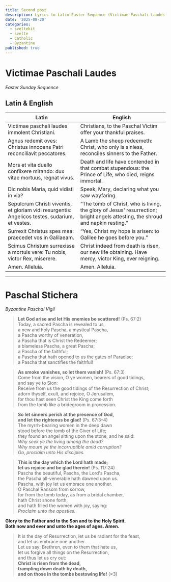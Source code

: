 ```yaml
---
title: Second post
description: Lyrics to Latin Easter Sequence (Victimae Paschali Laudes) and the Paschal Stichera (Let God Arise)
date: '2025-08-20'
categories:
  - sveltekit
  - svelte
  - Catholic
  - Byzantine
published: true
---
```


#

# Victimae Paschali Laudes

_Easter Sunday Sequence_

## Latin & English

| Latin                                                                                           | English                                                                                                                        |
| ----------------------------------------------------------------------------------------------- | ------------------------------------------------------------------------------------------------------------------------------ |
| Victimae paschali laudes immolent Christiani.                                                   | Christians, to the Paschal Victim offer your thankful praises.                                                                 |
| Agnus redemit oves: Christus innocens Patri reconciliavit peccatores.                           | A Lamb the sheep redeemeth: Christ, who only is sinless, reconciles sinners to the Father.                                     |
| Mors et vita duello conflixere mirando: dux vitae mortuus, regnat vivus.                        | Death and life have contended in that combat stupendous: the Prince of Life, who died, reigns immortal.                        |
| Dic nobis Maria, quid vidisti in via?                                                           | Speak, Mary, declaring what you saw wayfaring.                                                                                 |
| Sepulcrum Christi viventis, et gloriam vidi resurgentis: Angelicos testes, sudarium, et vestes. | “The tomb of Christ, who is living, the glory of Jesus' resurrection; bright angels attesting, the shroud and napkin resting.” |
| Surrexit Christus spes mea: praecedet vos in Galilaeam.                                         | “Yes, Christ my hope is arisen: to Galilee he goes before you.”                                                                |
| Scimus Christum surrexisse a mortuis vere: Tu nobis, victor Rex, miserere.                      | Christ indeed from death is risen, our new life obtaining. Have mercy, victor King, ever reigning.                             |
| Amen. Alleluia.                                                                                 | Amen. Alleluia.                                                                                                                |

---

#

# Paschal Stichera

_Byzantine Paschal Vigil_

> **Let God arise and let His enemies be scattered!** (Ps. 67:2)  
> Today, a sacred Pascha is revealed to us,  
> a new and holy Pascha, a mystical Pascha,  
> a Pascha worthy of veneration,  
> a Pascha that is Christ the Redeemer;  
> a blameless Pascha, a great Pascha;  
> a Pascha of the faithful;  
> a Pascha that hath opened to us the gates of Paradise;  
> a Pascha that sanctifies the faithful!

> **As smoke vanishes, so let them vanish!** (Ps. 67:3)  
> Come from the vision, O ye women, bearers of good tidings,  
> and say ye to Sion:  
> Receive from us the good tidings of the Resurrection of Christ;  
> adorn thyself, exult, and rejoice, O Jerusalem,  
> for thou hast seen Christ the King come forth  
> from the tomb like a bridegroom in procession.

> **So let sinners perish at the presence of God,  
> and let the righteous be glad!** (Ps. 67:3–4)  
> The myrrh-bearing women in the deep dawn  
> stood before the tomb of the Giver of Life;  
> they found an angel sitting upon the stone, and he said:  
> _Why seek ye the living among the dead?  
> Why mourn ye the incorruptible amid corruption?  
> Go, proclaim unto His disciples._

> **This is the day which the Lord hath made;  
> let us rejoice and be glad therein!** (Ps. 117:24)  
> Pascha the beautiful, Pascha, the Lord's Pascha,  
> the Pascha all-venerable hath dawned upon us.  
> Pascha, with joy let us embrace one another.  
> O Pascha! Ransom from sorrow,  
> for from the tomb today, as from a bridal chamber,  
> hath Christ shone forth,  
> and hath filled the women with joy, saying:  
> _Proclaim unto the apostles._

**Glory to the Father and to the Son and to the Holy Spirit.  
Both now and ever and unto the ages of ages. Amen.**

> It is the day of Resurrection, let us be radiant for the feast,  
> and let us embrace one another.  
> Let us say: Brethren, even to them that hate us,  
> let us forgive all things on the Resurrection,  
> and thus let us cry out:  
> **Christ is risen from the dead,  
> trampling down death by death,  
> and on those in the tombs bestowing life!** (×3)
